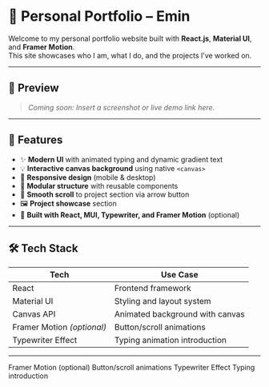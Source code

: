 # 📁 Personal Portfolio – Emin

Welcome to my personal portfolio website built with **React.js**, **Material UI**, and **Framer Motion**.  
This site showcases who I am, what I do, and the projects I’ve worked on.

---

## 📸 Preview

> _Coming soon: Insert a screenshot or live demo link here._

---

## 🚀 Features

- ✨ **Modern UI** with animated typing and dynamic gradient text
- 💡 **Interactive canvas background** using native `<canvas>`
- 📱 **Responsive design** (mobile & desktop)
- 🧩 **Modular structure** with reusable components
- 🔗 **Smooth scroll** to project section via arrow button
- 🖼️ **Project showcase** section
- 🧠 **Built with React, MUI, Typewriter, and Framer Motion** (optional)

---

## 🛠️ Tech Stack

| Tech              | Use Case                         |
|-------------------|----------------------------------|
| React             | Frontend framework               |
| Material UI       | Styling and layout system        |
| Canvas API        | Animated background with canvas  |
| Framer Motion *(optional)* | Button/scroll animations        |
| Typewriter Effect | Typing animation introduction    |

---
Framer Motion (optional)	Button/scroll animations
Typewriter Effect	Typing introduction

